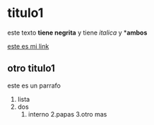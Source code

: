 # titulo1

este texto **tiene negrita** y tiene *italica* y ***ambos**

[este es mi link](/cv.md)


## otro titulo1

este es un parrafo

1. lista
2. dos
	1. interno
    2.papas
3.otro mas    
